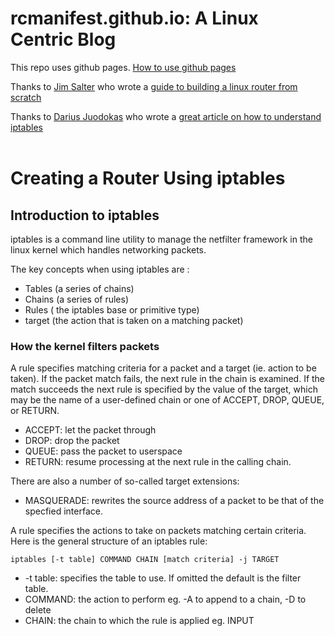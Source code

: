 


# rcmanifest.github.io: A Linux Centric Blog

This repo uses github pages. [How to use github pages](https://docs.github.com/en/pages/getting-started-with-github-pages/creating-a-github-pages-site)

Thanks to [Jim Salter](https://arstechnica.com/author/jimsalter/) who wrote a [ guide to building a linux router from scratch](https://arstechnica.com/gadgets/2016/04/the-ars-guide-to-building-a-linux-router-from-scratch/)

Thanks to [Darius Juodokas](https://dev.to/netikras)  who wrote a [great article on how to understand iptables](https://dev.to/netikras/iptables-a-beast-worth-training-a-firewall-a-nat-router-a-port-forwarder-an-lb-anti-dos-a-logger-for-free-5157)
<br>
<br>  

# Creating a Router Using iptables

## Introduction to iptables

iptables is a command line utility to manage the netfilter framework in the linux kernel which handles networking packets.

The key concepts when using iptables are :
- Tables (a series of chains)
- Chains (a series of rules)
- Rules ( the iptables base or primitive type)
- target (the action that is taken on a matching packet)

### How the kernel filters packets
A rule specifies matching criteria for a packet and a target (ie. action to be taken).  If the packet match fails, the next rule in the chain is examined.  If the match succeeds the next rule is specified by the value of the target, which may be the name of a user-defined chain or one of ACCEPT, DROP, QUEUE, or RETURN.
- ACCEPT: let the packet through
- DROP: drop the packet
- QUEUE: pass the packet to userspace
- RETURN: resume processing at the next rule in the calling chain.

There are also a number of so-called target extensions:
- MASQUERADE: rewrites the source address of a packet to be that of the specfied interface.

A rule specifies the actions to take on packets matching certain criteria.  Here is the general structure of an iptables rule:

`iptables [-t table] COMMAND CHAIN [match criteria] -j TARGET`
- -t table: specifies the table to use.  If omitted the default is the filter table.
- COMMAND: the action to perform eg. -A to append to a chain, -D to delete
- CHAIN: the chain to which the rule is applied eg. INPUT
